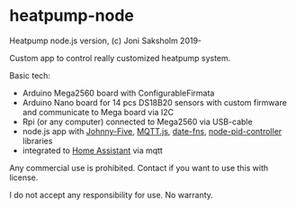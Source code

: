 # heatpump-node
Heatpump node.js version, (c) Joni Saksholm 2019-

Custom app to control really customized heatpump system.

Basic tech:
- Arduino Mega2560 board with ConfigurableFirmata
- Arduino Nano board for 14 pcs DS18B20 sensors with custom firmware and communicate to Mega board via I2C
- Rpi (or any computer) connected to Mega2560 via USB-cable
- node.js app with [Johnny-Five](http://johnny-five.io/), [MQTT.js](https://github.com/mqttjs/MQTT.js), [date-fns](https://date-fns.org/), [node-pid-controller](https://github.com/Philmod/node-pid-controller) libraries
- integrated to [Home Assistant](https://www.home-assistant.io/) via mqtt




Any commercial use is prohibited.
Contact if you want to use this with license.

I do not accept any responsibility for use.
No warranty.
